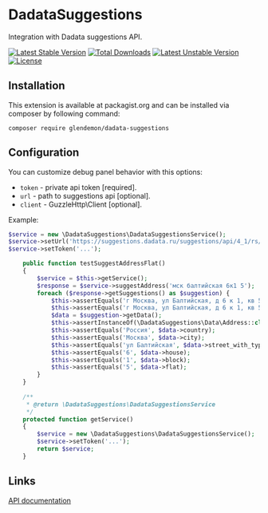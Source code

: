 DadataSuggestions
=================

Integration with Dadata suggestions API.

[![Latest Stable Version](https://poser.pugx.org/glendemon/dadata-suggestions/v/stable)](https://packagist.org/packages/glendemon/dadata-suggestions)
[![Total Downloads](https://poser.pugx.org/glendemon/dadata-suggestions/downloads)](https://packagist.org/packages/glendemon/dadata-suggestions)
[![Latest Unstable Version](https://poser.pugx.org/glendemon/dadata-suggestions/v/unstable)](https://packagist.org/packages/glendemon/dadata-suggestions)
[![License](https://poser.pugx.org/glendemon/dadata-suggestions/license)](https://packagist.org/packages/glendemon/dadata-suggestions)

Installation
-------------

This extension is available at packagist.org and can be installed via composer by following command:

`composer require glendemon/dadata-suggestions`

Configuration
---------

You can customize debug panel behavior with this options:

- `token` - private api token [required].
- `url` - path to suggestions api [optional].
- `client` - GuzzleHttp\Client [optional].

Example:

```php
$service = new \DadataSuggestions\DadataSuggestionsService();
$service->setUrl('https://suggestions.dadata.ru/suggestions/api/4_1/rs/suggest/');
$service->setToken('...');
```

```php
    public function testSuggestAddressFlat()
    {
        $service = $this->getService();
        $response = $service->suggestAddress('мск балтийская 6к1 5');
        foreach ($response->getSuggestions() as $suggestion) {
            $this->assertEquals('г Москва, ул Балтийская, д 6 к 1, кв 5', $suggestion->getValue());
            $this->assertEquals('г Москва, ул Балтийская, д 6 к 1, кв 5', $suggestion->getUnrestrictedValue());
            $data = $suggestion->getData();
            $this->assertInstanceOf(\DadataSuggestions\Data\Address::class, $data);
            $this->assertEquals('Россия', $data->country);
            $this->assertEquals('Москва', $data->city);
            $this->assertEquals('ул Балтийская', $data->street_with_type);
            $this->assertEquals('6', $data->house);
            $this->assertEquals('1', $data->block);
            $this->assertEquals('5', $data->flat);
        }
    }
    
    /**
     * @return \DadataSuggestions\DadataSuggestionsService
     */
    protected function getService()
    {
        $service = new \DadataSuggestions\DadataSuggestionsService();
        $service->setToken('...');
        return $service;
    }
```

Links
------
[API documentation](https://dadata.ru/api/clean/)
